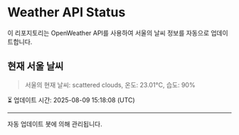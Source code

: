 
# Weather API Status

이 리포지토리는 OpenWeather API를 사용하여 서울의 날씨 정보를 자동으로 업데이트합니다.

## 현재 서울 날씨
> 서울의 현재 날씨: scattered clouds, 온도: 23.01°C, 습도: 90%

⏳ 업데이트 시간: 2025-08-09 15:18:08 (UTC)

---
자동 업데이트 봇에 의해 관리됩니다.
